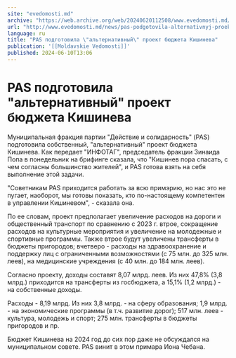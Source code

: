 ```yaml
---
site: "evedomosti.md"
archive: "https://web.archive.org/web/20240620112508/www.evedomosti.md/news/pas-podgotovila-alternativnyj-proekt-byudzheta-kishineva"
url: "http://www.evedomosti.md/news/pas-podgotovila-alternativnyj-proekt-byudzheta-kishineva"
language: ru
title: "PAS подготовила \"альтернативный\" проект бюджета Кишинева"
publication: '[[Moldavskie Vedomosti]]'
published: 2024-06-10T13:06
---
```


# PAS подготовила "альтернативный" проект бюджета Кишинева

Муниципальная фракция партии "Действие и солидарность" (PAS) подготовила собственный, "альтернативный" проект бюджета Кишинева. Как передает "ИНФОТАГ", председатель фракции Зинаида Попа в понедельник на брифинге сказала, что "Кишинев пора спасать, с чем согласны большинство жителей", и PAS готова взять на себя выполнение этой задачи.

"Советникам PAS приходится работать за всю примэрию, но нас это не пугает, наоборот, мы готовы показать, кто по-настоящему компетентен в управлении Кишиневом", - сказала она.

По ее словам, проект предполагает увеличение расходов на дороги и общественный транспорт по сравнению с 2023 г. втрое, сокращение расходов на культурные мероприятия и увеличение на молодежные и спортивные программы. Также втрое будут увеличены трансферты в бюджеты пригородов; вчетверо - расходы на здравоохранение и поддержку лиц с ограниченными возможностями (с 75 млн. до 325 млн. леев), на медицинские учреждения (с 40 млн. до 184 млн. леев).

Согласно проекту, доходы составят 8,07 млрд. леев. Из них 47,8% (3,8 млрд.) приходится на трансферты из госбюджета, а 15,1% (1,2 млрд.) - на собственные доходы.

Расходы - 8,19 млрд. Из них 3,8 млрд. - на сферу образования; 1,9 млрд. - на экономические программы (в т.ч. развитие дорог); 517 млн. леев - культура, молодежь и спорт; 275 млн. трансферты в бюджеты пригородов и пр.

Бюджет Кишинева на 2024 год до сих пор даже не обсуждался на муниципальном совете. PAS винит в этом примара Иона Чебана.